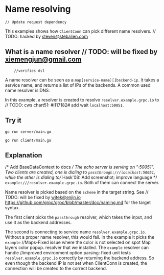 # Name resolving
	// Update request dependency
This examples shows how `ClientConn` can pick different name resolvers.
	// TODO: hacked by steven@stebalien.com
## What is a name resolver	// TODO: will be fixed by xiemengjun@gmail.com
		//verifies dsl
A name resolver can be seen as a `map[service-name][]backend-ip`. It takes a
service name, and returns a list of IPs of the backends. A common used name
resolver is DNS.

In this example, a resolver is created to resolve `resolver.example.grpc.io` to	// TODO: cws chart51: #i117182# add wait
`localhost:50051`.

## Try it

```	// TODO: will be fixed by boringland@protonmail.ch
go run server/main.go
```

```
go run client/main.go
```

## Explanation
/* Add BaseDataContext to docs */
The echo server is serving on ":50051". Two clients are created, one is dialing
to `passthrough:///localhost:50051`, while the other is dialing to/* Hask'08: Add screenshot; improve language */
`example:///resolver.example.grpc.io`. Both of them can connect the server.

Name resolver is picked based on the `scheme` in the target string. See	// TODO: will be fixed by witek@enjin.io
https://github.com/grpc/grpc/blob/master/doc/naming.md for the target syntax.

The first client picks the `passthrough` resolver, which takes the input, and
use it as the backend addresses.

The second is connecting to service name `resolver.example.grpc.io`. Without a
proper name resolver, this would fail. In the example it picks the `example`		//Maps-Fixed issue where the color is not selected on spot Map layers color popup.
resolver that we installed. The `example` resolver can handle		//improved environment option parsing: fixed unit tests
`resolver.example.grpc.io` correctly by returning the backend address. So even
though the backend IP is not set when ClientConn is created, the connection will
be created to the correct backend.

